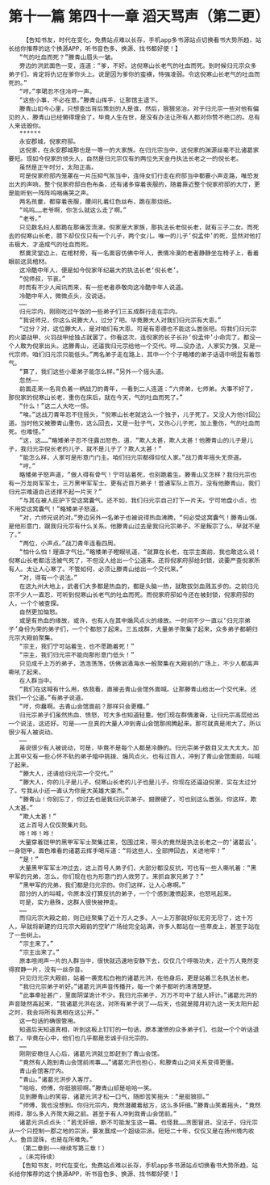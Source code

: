 # 第十一篇 第四十一章 滔天骂声（第二更）
        【告知书友，时代在变化，免费站点难以长存，手机app多书源站点切换看书大势所趋，站长给你推荐的这个换源APP，听书音色多、换源、找书都好使！】
       “气的吐血而死？”滕青山眉头一皱。
       旁边的洪武面色一变，连道：“爹，不好。这倪寒山长老气的吐血而死。到时候归元宗众多弟子们，肯定将仇记在爹你头上。说是因为爹你的蛮横，恃强凌弱。令这倪寒山长老气的吐血而死的。”
       “哼。”李珺忍不住冷哼一声。
       “这些小事，不必在意。”滕青山挥手，让那馆主退下。
       滕青山如今心里，只想查出背后策划的人是谁，然后，狠狠惩治。对于归元宗一些对他有偏见的人，滕青山已经懒得理会了。毕竟人生在世，是没有办法让所有人都对你赞不绝口的。总有人来诋毁你。
       ******
       永安郡城，倪家府邸。
       这倪家，在永安郡城那也是一等一的大家族。在归元宗当中，这倪家的渊源丝毫不比诸葛家要短。现如今倪家的领头人，自然是归元宗仅有的两位先天金丹执法长老之一的倪长老。
       虽然是正午时分，太阳正高。
       可是倪家府邸内笼罩在一片压抑气氛当中，连侍女们行走在府邸当中都要小声走路，唯恐发出大的声响，整个倪家府邸白色布条，还有诸多穿着丧服的，随着靠近整个倪家府邸的大厅，更是能听到一阵阵呜咽痛哭之声。
       两名孩童，都穿着丧服，腰间扎着红色丝布，跪在那烧纸。
       “呜呜……老爷啊，你怎么就这么走了啊。”
       “老爷。”
       只见数名妇人都跪在那痛苦流涕。倪家是大家族，那执法长老倪长老，就有三子二女。而死去的倪寒山长老，膝下却仅仅只有一个儿子，两个女儿。唯一的儿子‘倪孟仲’的死，显然对他打击极大，才造成气的吐血而死。
       祭奠灵堂边上，在棺材旁，有一名面容仿佛中年人，表情冷漠的老者静静坐在椅子上，看着眼前这具棺材。
       这冷酷中年人，便是如今倪家年纪最大的执法长老‘倪长老’。
       “倪师叔，节哀。”
       时而有不少人闻讯而来，有一些老者恭敬向这冷酷中年人说道。
       冷酷中年人，微微点头，没说话。
       ……
       归元宗内，刚刚吃过午饭的一些弟子们三五成群行走在宗内。
       “我说师兄，你这么说滕大人，过分了吧。毕竟滕大人对我们归元宗有大恩。”
       “过分？对，这位滕大人，是对咱们有大恩。可是有恩德也不能这么嚣张吧。将我们归元宗的火鎏战甲、火羽战甲给独占就罢了。你看这次，连倪家的长子长孙‘倪孟仲’小命完了。都没一个人敢为倪家出头。这滕青山，还逼我归元宗给他一个交代。哼……没办法，人家实力强，又是一代宗师。咱们归元宗只能低头。”两名弟子走在路上，其中一个个子略矮的弟子话语中明显有着怨气。
       “算了，我们这些小辈弟子能怎么样。”另外一个摇头道。
       忽然——
       前面走来一名背负着一柄战刀的青年，一看到二人连道：“六师弟，七师弟。大事不好了，那倪家的倪寒山长老，重伤在床后，就在今天，气的吐血而死了。”
       “什么！”这二人大吃一惊。
       “唉。”这战刀青年忍不住摇头，“倪寒山长老就这么一个独子，儿子死了。又没人为他讨回公道。当时他又被滕青山重伤，这么回去，又是一肚子气，又伤心儿子死，加上重伤，气的吐血而死。也难怪。”
       “这，这……”略矮弟子忍不住露出怒色，道，“欺人太甚，欺人太甚！他滕青山的儿子是儿子，我归元宗倪长老的儿子，就不是儿子了？欺人太甚！”
       “能怎么样，人家可是形意门门主。咱们归元宗都得仰仗人家。”战刀青年摇头无奈道。
       “哼。”
       略矮弟子怒声道，“做人得有骨气！宁可站着死，也别跪着生。滕青山又怎样？我归元宗也有一万龙岗军军士，三万黑甲军军士。更有近百万弟子！普通军队上百万。没有他滕青山，我们归元宗难道自己还撑不起一片天？”
       “与其在被人庇护下受这窝囊气。还不如，我们归元宗自己打下一片天。宁可地盘小点，也不用受这窝囊气！”略矮弟子怒道。
       “对，六师兄说的对。”旁边另外一名弟子也被说得热血沸腾，“何必受这窝囊气！滕青山强，是他形意门，跟我归元宗有什么关系。他滕青山过去是我归元宗弟子。不是叛宗了么，早就不是了。”
       “两位，小声点。”战刀青年连看四周。
       “怕什么怕！理直才气壮。”略矮弟子瞪眼吼道，“就算在长老，在宗主面前，我也敢这么说！倪寒山长老都活活被气死了，不但没人给出一个公道来。还将倪家府邸给封锁，说要严查倪家所有人。太让人心寒了。不管如何，必须让滕青山给出一个交代来。”
       “对，得有一个说法。”
       在这九州大地上，武者们大多都是热血的，都是头脑一热，就敢拔剑血溅五步的。之前归元宗不少人一直忍，可听到倪寒山长老气的吐血而死。而倪家府邸如今还在被封锁，倪家府邸的人，一个个被查探。
       自然更加恼怒。
       或是有热血的缘故，或许，也有人在其中煽风点火的缘故。一时间不少一直以‘归元宗弟子’身份为荣的弟子们，一个个都怒了起来。三五成群，大量弟子聚集了起来，众多弟子都朝归元宗大殿前聚集。
       “宗主，我们宁可站着生，也不愿跪着死！”
       “宗主，我们归元宗不能向那形意门低头！”
       只见成千上万的弟子，浩浩荡荡，仿佛汹涌海水一般聚集在大殿前的广场上，不少人都高声嘶吼了起来。
       在人群当中。
       “我们在这喊有什么用，依我看，直接去青山会馆外面喊。让那滕青山给出一个交代来。还我们一个公道。”有弟子说道。
       “哼，你蠢啊。去青山会馆面前？那样只会更糟。”
       归元宗弟子们虽然热血、愤怒，可大多也知道轻重。他们现在群情激奋，让归元宗高层给出一个说法，这还好。可是——一旦真的大量人冲到青山会馆那闹腾起来。那可就真是闹大了。所以很少有人被说动。
       ……
       虽说很少有人被说动，可是，毕竟不是每个人都是冷静的。归元宗弟子数目又太大太大。加上其中又有一些心怀不轨的弟子暗中挑拨、煽风点火。也有过百人，冲到了青山会馆面前，叫喊了起来。
       “滕大人，还请给归元宗一个交代。”
       “滕大人，你的儿子是儿子。倪寒山长老的儿子也是儿子。你现在还逼迫倪家，实在太过分了。亏我从小还一直认为你是大英雄大豪杰。”
       “滕青山！你别忘了，你过去也是我归元宗弟子。翅膀硬了，可也别这么嚣张。你这样，欺人太甚。”
       “欺人太甚！”
       这上百号人仅仅聚集片刻。
       哗！哗！哗！
       大量穿着铠甲的黑甲军军士聚集过来，包围过来，带头的竟然是执法长老之一的‘诸葛云’。一身铠甲，面色难看的诸葛云挥手喝斥道：“将这些人，全部押回去，关进地牢！”
       “是！”
       大量黑甲军军士冲过去，这上百号人弟子们，大部分都没反抗，可也有一些人嘶吼着：“黑甲军的兄弟，怎么，你们现在也为形意门的人效劳了。来抓自家兄弟了？”
       “黑甲军的兄弟，我们都是归元宗的。你们这样，让人心寒啊。”
       部分的人的叫喊，令原本没打算反抗的弟子，一个个感到激愤起来，也怒吼起来。
       可是，实力悬殊，这群人很快被押走。
       ……
       而归元宗大殿之前，则已经聚集了近十万人之多。人一上万那就好似无穷无尽了，这十万人，早就将新建的归元宗大殿前的空旷广场给完全站满，许多人都站在一些草皮上，甚至于站在了一些树上。
       “宗主来了。”
       “宗主出来了。”
       原本喧闹声一片的人群当中，很快就迅速地安静下去，仅仅几个呼吸功夫，近十万人竟然变得寂静一片，没有一丝杂音。
       只见归元宗大殿前，站着一袭宽松白袍的诸葛元洪，在他身后，更是站着三名执法长老。
       “我归元宗弟子听好。”诸葛元洪声音传播开，每一个弟子都听的清清楚楚。
       “此事牵扯甚广，里面阴谋诡计不少。我归元宗弟子，万万不可中了敌人奸计。”诸葛元洪的声音陡然高起来，“我诸葛元洪在这，对所有弟子说了——后天，也就是腊月初九这一天太阳升起之时，我会将所有真相在这公开。”
       这一句话的确很管用。
       知道后天知道真相，听到这板上钉钉的一句话，原本激愤的众多弟子们，也就一个个听话退散了。毕竟在心中，他们也几乎都是忠诚于归元宗的。
       ……
       刚刚安稳住人心后，诸葛元洪就立即赶到了青山会馆。
       “竟然有人跑到青山会馆前闹事……”诸葛元洪也担心，和滕青山之间关系变得更僵。
       青山会馆客厅内。
       “青山。”诸葛元洪步入客厅。
       “哈哈，师傅，你挺狼狈啊。”滕青山却是哈哈一笑。
       见到滕青山的笑容，诸葛元洪才松一口气，随即苦笑摇头：“是挺狼狈。”
       “师傅，我也没想到。你归元宗内，竟然潜藏着敌方，这么多奸细。”滕青山笑着摇头，“竟然闹得，那么多人齐聚大殿之前。甚至于有人冲到我青山会馆前。”
       诸葛元洪点点头：“若无奸细，断不可能发生这一幕。也怪我……贪图冒进。没法子，归元宗从一个只控制一郡之地的宗派，要发展成一个超级宗派。短短二十年，仅仅又是在扬州境内收人。鱼目混珠，也是在所难免。”
       （第二章到~~~继续写第三章！）
       。（未完待续）
       【告知书友，时代在变化，免费站点难以长存，手机app多书源站点切换看书大势所趋，站长给你推荐的这个换源APP，听书音色多、换源、找书都好使！】